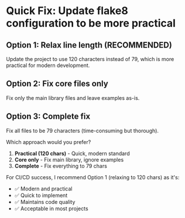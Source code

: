 # Quick Fix: Update flake8 configuration to be more practical

## Option 1: Relax line length (RECOMMENDED)
Update the project to use 120 characters instead of 79, which is more practical for modern development.

## Option 2: Fix core files only
Fix only the main library files and leave examples as-is.

## Option 3: Complete fix
Fix all files to be 79 characters (time-consuming but thorough).

Which approach would you prefer?

1. **Practical (120 chars)** - Quick, modern standard
2. **Core only** - Fix main library, ignore examples  
3. **Complete** - Fix everything to 79 chars

For CI/CD success, I recommend Option 1 (relaxing to 120 chars) as it's:
- ✅ Modern and practical
- ✅ Quick to implement
- ✅ Maintains code quality
- ✅ Acceptable in most projects
